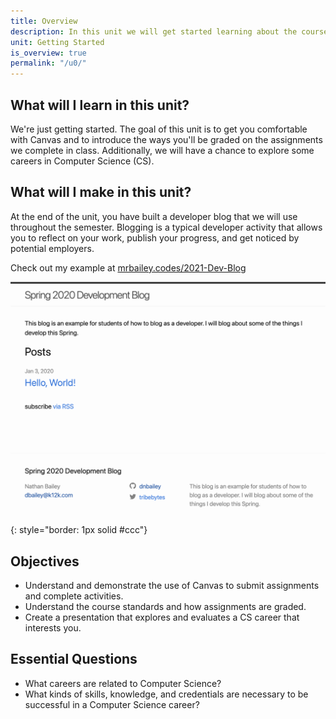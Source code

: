 ```yaml
---
title: Overview
description: In this unit we will get started learning about the course's learning targets and expectations.
unit: Getting Started
is_overview: true
permalink: "/u0/"
---
```


## What will I learn in this unit?

We're just getting started. The goal of this unit is to get you comfortable with Canvas and to introduce the ways you'll be graded on the assignments we complete in class. Additionally, we will have a chance to explore some careers in Computer Science (CS).

## What will I make in this unit?

At the end of the unit, you have built a developer blog that we will use throughout the semester. Blogging is a typical developer activity that allows you to reflect on your work, publish your progress, and get noticed by potential employers.

Check out my example at [mrbailey.codes/2021-Dev-Blog](http://mrbailey.codes/2021-Dev-Blog/)

![Dev Blog Example](./images/dev_blog.png){: style="border: 1px solid #ccc"}

## Objectives

- Understand and demonstrate the use of Canvas to submit assignments and complete activities.
- Understand the course standards and how assignments are graded.
- Create a presentation that explores and evaluates a CS career that interests you.

## Essential Questions

- What careers are related to Computer Science?
- What kinds of skills, knowledge, and credentials are necessary to be successful in a Computer Science career?
